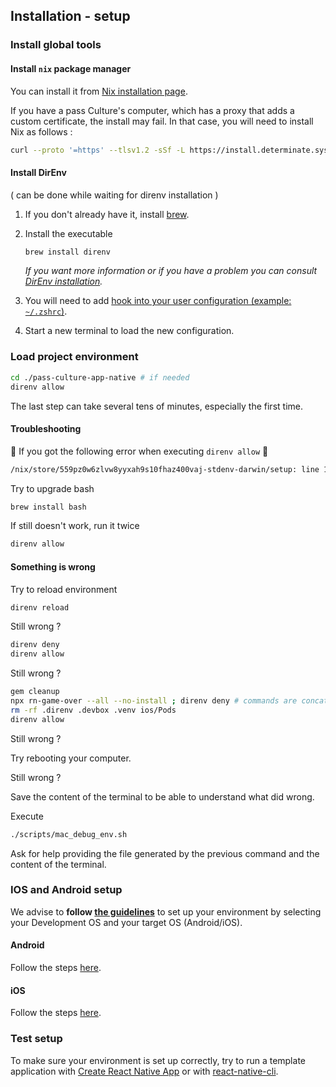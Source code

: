 ## Installation - setup

### Install global tools

#### Install `nix` package manager

You can install it from [Nix installation page](https://docs.determinate.systems/getting-started/).

If you have a pass Culture's computer, which has a proxy that adds a custom certificate, the install may fail. In that case, you will need to install Nix as follows :

```sh
curl --proto '=https' --tlsv1.2 -sSf -L https://install.determinate.systems/nix | sh -s -- install --determinate --ssl-cert-file '/Library/Application Support'/*/*/data/*cacert.pem
```

#### Install DirEnv

( can be done while waiting for direnv installation )

1. If you don't already have it, install [brew](https://brew.sh/).
1. Install the executable

   ```sh
   brew install direnv
   ```

   _If you want more information or if you have a problem you can consult [DirEnv installation](https://direnv.net/)._

1. You will need to add [hook into your user configuration (example: `~/.zshrc`)](https://direnv.net/docs/hook.html).

1. Start a new terminal to load the new configuration.

### Load project environment

```sh
cd ./pass-culture-app-native # if needed
direnv allow
```

The last step can take several tens of minutes, especially the first time.

#### Troubleshooting

🚨 If you got the following error when executing `direnv allow` 🚨

```txt
/nix/store/559pz0w6zlvw8yyxah9s10fhaz400vaj-stdenv-darwin/setup: line 138: pop_var_context: head of shell_variables not a function context
```

Try to upgrade bash

```sh
brew install bash
```

If still doesn't work, run it twice

```sh
direnv allow
```

#### Something is wrong

Try to reload environment

```sh
direnv reload
```

Still wrong ?

```sh
direnv deny
direnv allow
```

Still wrong ?

```sh
gem cleanup
npx rn-game-over --all --no-install ; direnv deny # commands are concatenated with ; to prevent having a new prompt that will trigger direnv which will try to install stuff that we will remove in the next command
rm -rf .direnv .devbox .venv ios/Pods
direnv allow
```

Still wrong ?

Try rebooting your computer.

Still wrong ?

Save the content of the terminal to be able to understand what did wrong.

Execute

```sh
./scripts/mac_debug_env.sh
```

Ask for help providing the file generated by the previous command and the content of the terminal.

### IOS and Android setup

We advise to **follow [the guidelines](https://reactnative.dev/docs/set-up-your-environment)** to set up your environment by selecting your Development OS and your target OS (Android/iOS).

#### Android

Follow the steps [here](/doc/installation/Android.md).

#### iOS

Follow the steps [here](/doc/installation/iOS.md).

### Test setup

To make sure your environment is set up correctly, try to run a template application with [Create React Native App](https://github.com/expo/create-react-native-app) or with [react-native-cli](https://github.com/react-native-community/cli).
